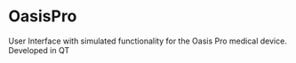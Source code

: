 # OasisPro
User Interface with simulated functionality for the Oasis Pro medical device. 
Developed in QT
